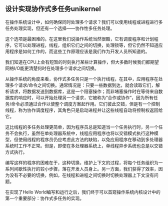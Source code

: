 ## 设计实现协作式多任务unikernel

在操作系统设计中，如何确保同时处理多个请求？我们可以使用线程或进程进行多任务处理实现，但还有一个选择——协作性多任务处理。

这个选项是最困难的。在这里我们说操作系统当然很酷，它有调度程序和计划程序，它可以处理进程，线程，组织它们之间的切换，处理锁等，但它仍然不知道应用程序是如何工作的，而这些工作原理应该是我们作为开发人员所知道的。

我们知道在CPU上会有短暂的时刻执行某些计算操作，但大多数时候我们都期望网​​络I/O能更清楚何时在处理多个请求之间切换。

从操作系统的角度来看，协作式多任务只是一个执行线程，在其中，应用程序在处理多个请求/命令之间切换。通常情况是：只要一些数据到达，就会读取它们，解析请求，将数据发送到数据库，这是一个阻塞操作；而非堵塞操作时在等待来自数据库的响应时，可以开始处理另一个请求，它被称为“合作或协作”，因为所有任务/命令必须通过合作以使整个调度方案起作用。它们彼此交错，但是有一个控制线程，称为协作调度程序，其角色只是启动进程并让这些线程自动将控制权返回给它。

这比线程的多任务处理更简单，因为程序员总是知道当一个任务执行时，另一个任务不会执行，虽然在单处理器系统中，线程应用程序也将以交错模式执行这种模型，但使用线程的程序员仍应考虑此方法的缺陷，以免应用程序在移动到多处理器系统时工作不正常。但是，即使在多处理器系统上，单线程异步系统也总是以交错方式执行。

编写这样的程序的困难在于，这种切换，维护上下文的过程，将每个任务组织为一系列间歇性执行的较小步骤，落在开发人员身上。另一方面，我们获得了效率，因为没有不必要的切换，例如，在线程和进程之间切换时切换处理器上下文没有问题。

在实现了Hello World编写和运行之后，我们终于可以首窥操作系统内核设计中的第一个重要部分：协作式多任务的实现。